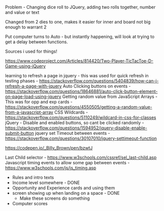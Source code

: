 Problem - Changing dice roll to JQuery, adding two rolls together, number and value or text

Changed from 2 dies to one, makes it easier for inner and board not big enough to warrant 2

Put computer turns to Auto - but instantly happening, will look at trying to get a delay between functions.



Sources i used for things!

<!-- This was a tic tac toe game that helped with starting to understand mutiple players in a game. -->
https://www.codeproject.com/Articles/814420/Two-Player-TicTacToe-D-Game-using-jQuery

<!-- Stack Overflow -->
learning to refresh a page in jquery - this was used for quick refresh in testing phases - https://stackoverflow.com/questions/5404839/how-can-i-refresh-a-page-with-jquery
Auto Clicking buttons on events - https://stackoverflow.com/questions/18646881/auto-click-button-element-on-page-load-using-jquery
Getting random value from JavaScript Arrays - This was for opp and exp cards - https://stackoverflow.com/questions/4550505/getting-a-random-value-from-a-javascript-array
CSS Wildcards - https://stackoverflow.com/questions/5110249/wildcard-in-css-for-classes
jQuery - Disable and enabled buttons, so cant be clicked randomly - https://stackoverflow.com/questions/1594952/jquery-disable-enable-submit-button
jquery set Timeout between events - https://stackoverflow.com/questions/30107010/jquery-settimeout-function





<!-- Help with Rolling Dice -->
https://codepen.io/_Billy_Brown/pen/bzwtJ

<!-- W3Schools -->
Last Child selector - https://www.w3schools.com/cssref/sel_last-child.asp
Javascript timing events to allow some gap between events - https://www.w3schools.com/js/js_timing.asp


<!-- Things needing to work on -->
* Rules and intro texts
* Income level somewhere - DONE
* Opportunity and Experience cards and using them
* screen showing up when landing on a space - DONE
    * Make these screens do something
* Computer scores

